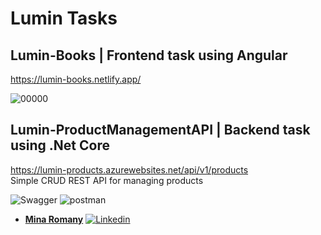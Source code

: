 # Lumin Tasks 

## Lumin-Books | Frontend task using Angular

https://lumin-books.netlify.app/

![00000](https://github.com/MinaRomany53/Lumin-Tasks/assets/84532337/d0f99b08-3775-4b71-90fe-f6e5a8bc4e3e)


## Lumin-ProductManagementAPI | Backend task using .Net Core

https://lumin-products.azurewebsites.net/api/v1/products  
Simple CRUD REST API for managing products 

![Swagger](https://github.com/MinaRomany53/Lumin-Tasks/assets/84532337/b835b89b-6566-4bc0-87ba-e579794079a3)
![postman](https://github.com/MinaRomany53/Lumin-Tasks/assets/84532337/785044af-32e2-4240-ab52-c0ee35d60e49)


- [**Mina Romany**](https://minaromany.online/)
  [![Linkedin](https://img.shields.io/badge/-linkedin-grey?logo=linkedin)](https://www.linkedin.com/in/mina-romany-6828a4218/)
